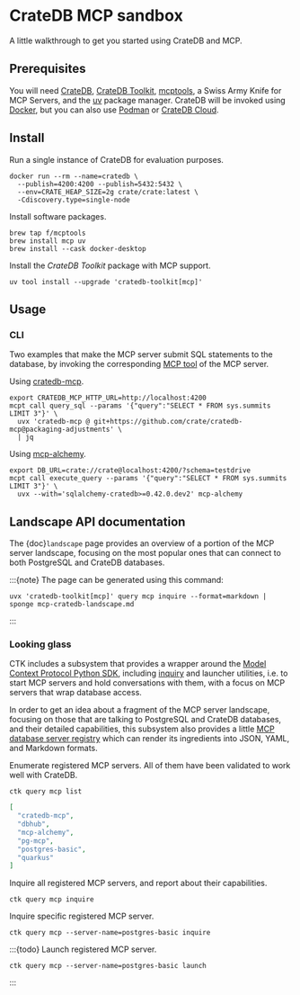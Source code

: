 # CrateDB MCP sandbox

A little walkthrough to get you started using CrateDB and MCP.

## Prerequisites

You will need [CrateDB], [CrateDB Toolkit], [mcptools], a Swiss Army Knife for
MCP Servers, and the [uv] package manager. CrateDB will be invoked using [Docker],
but you can also use [Podman] or [CrateDB Cloud].

## Install

Run a single instance of CrateDB for evaluation purposes.
```shell
docker run --rm --name=cratedb \
  --publish=4200:4200 --publish=5432:5432 \
  --env=CRATE_HEAP_SIZE=2g crate/crate:latest \
  -Cdiscovery.type=single-node
```

Install software packages.
```shell
brew tap f/mcptools
brew install mcp uv
brew install --cask docker-desktop
```

Install the _CrateDB Toolkit_ package with MCP support.
```shell
uv tool install --upgrade 'cratedb-toolkit[mcp]'
```

## Usage

### CLI

Two examples that make the MCP server submit SQL statements to the database,
by invoking the corresponding [MCP tool] of the MCP server.

Using [cratedb-mcp].
```shell
export CRATEDB_MCP_HTTP_URL=http://localhost:4200
mcpt call query_sql --params '{"query":"SELECT * FROM sys.summits LIMIT 3"}' \
  uvx 'cratedb-mcp @ git+https://github.com/crate/cratedb-mcp@packaging-adjustments' \
  | jq
```
Using [mcp-alchemy].
```shell
export DB_URL=crate://crate@localhost:4200/?schema=testdrive
mcpt call execute_query --params '{"query":"SELECT * FROM sys.summits LIMIT 3"}' \
  uvx --with='sqlalchemy-cratedb>=0.42.0.dev2' mcp-alchemy
```

## Landscape API documentation

The {doc}`landscape` page provides an overview of a portion of the MCP server landscape,
focusing on the most popular ones that can connect to both PostgreSQL and CrateDB databases.

:::{note}
The page can be generated using this command:
```shell
uvx 'cratedb-toolkit[mcp]' query mcp inquire --format=markdown | sponge mcp-cratedb-landscape.md
```
:::

### Looking glass

CTK includes a subsystem that provides a wrapper around the [Model Context
Protocol Python SDK], including [inquiry] and launcher utilities, i.e. to
start MCP servers and hold conversations with them, with a focus on MCP
servers that wrap database access.

In order to get an idea about a fragment of the MCP server landscape,
focusing on those that are talking to PostgreSQL and CrateDB databases,
and their detailed capabilities, this subsystem also provides a little
[MCP database server registry] which can render its ingredients into JSON,
YAML, and Markdown formats.

Enumerate registered MCP servers. All of them have been validated to work well with CrateDB.

```shell
ctk query mcp list
```
```json
[
  "cratedb-mcp",
  "dbhub",
  "mcp-alchemy",
  "pg-mcp",
  "postgres-basic",
  "quarkus"
]
```

Inquire all registered MCP servers, and report about their capabilities.
```shell
ctk query mcp inquire
```

Inquire specific registered MCP server.
```shell
ctk query mcp --server-name=postgres-basic inquire
```

:::{todo}
Launch registered MCP server.
```shell
ctk query mcp --server-name=postgres-basic launch
```
:::



[CrateDB]: https://cratedb.com/database
[cratedb-mcp]: https://github.com/crate/cratedb-mcp
[CrateDB Cloud]: https://cratedb.com/docs/cloud/
[CrateDB Toolkit]: https://cratedb-toolkit.readthedocs.io/
[Docker]: https://www.docker.com/
[inquiry]: https://github.com/crate/cratedb-toolkit/blob/main/cratedb_toolkit/query/mcp/inquiry.py
[mcp-alchemy]: https://github.com/runekaagaard/mcp-alchemy
[MCP database server registry]: https://github.com/crate/cratedb-toolkit/blob/main/cratedb_toolkit/query/mcp/registry.py
[MCP tool]: https://modelcontextprotocol.io/docs/concepts/tools
[mcptools]: https://github.com/f/mcptools
[Model Context Protocol Python SDK]: https://pypi.org/project/mcp/
[Podman]: https://podman.io/
[uv]: https://docs.astral.sh/uv/
